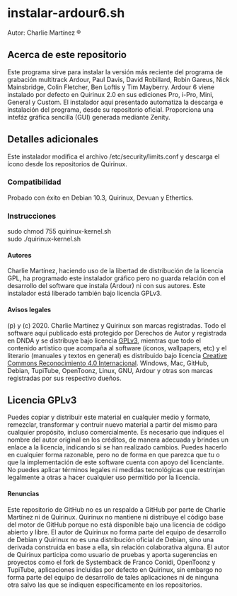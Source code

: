 # instalar-ardour6.sh
Autor: Charlie Martínez ®
## Acerca de este repositorio
Este programa sirve para instalar la versión más reciente del programa de grabación multitrack Ardour, Paul Davis, David Robillard, Robin Gareus, Nick Mainsbridge, Colin Fletcher, Ben Loftis y Tim Mayberry. Ardour 6 viene instalado por defecto en Quirinux 2.0 en sus ediciones Pro, i-Pro, Mini, General y Custom. El instalador aquí presentado automatiza la descarga e instalación del programa, desde su repositorio oficial. Proporciona una intefáz gráfica sencilla (GUI) generada mediante Zenity.
## Detalles adicionales
Este instalador modifica el archivo /etc/security/limits.conf y descarga el ícono desde los repositorios de Quirinux. 
### Compatibilidad
Probado con éxito en Debian 10.3, Quirinux, Devuan y Ethertics. 
### Instrucciones
sudo chmod 755 quirinux-kernel.sh </br>
sudo ./quirinux-kernel.sh
#### Autores
Charlie Martínez, haciendo uso de la libertad de distribución de la licencia GPL, ha programado este instalador gráfico pero no guarda relación con el desarrollo del software que instala (Ardour) ni con sus autores. Este instalador está liberado también bajo licencia GPLv3. 
#### Avisos legales
(p) y (c) 2020. Charlie Martínez y Quirinux son marcas registradas. Todo el software aquí publicado está protegido por Derechos de Autor y registrada en DNDA y se distribuye bajo licencia <a href="https://lslspanish.github.io/translation_GPLv3_to_spanish/">GPLv3</a>, mientras que todo el contenido artistico que acompaña al software (íconos, wallpapers, etc) y el literario (manuales y textos en general) es distribuido bajo licencia <a href="https://creativecommons.org/licenses/by/4.0/deed.es">Creative Commons Reconocimiento 4.0 Internacional</a>. Windows, Mac, GitHub, Debian, TupiTube, OpenToonz, Linux, GNU, Ardour y otras son marcas registradas por sus respectivo dueños.
## Licencia GPLv3
Puedes copiar y distribuir este material en cualquier medio y formato, remezclar, transformar y contruir nuevo material a partir del mismo para cualquier propósito, incluso comercialmente. Es necesario que indiques el nombre del autor original en los créditos, de manera adecuada y brindes un enlace a la licencia, indicando si se han realizado cambios. Puedes hacerlo en cualquier forma razonable, pero no de forma en que parezca que tu o que la implementación de este software cuenta con apoyo del licenciante. No puedes aplicar términos legales ni medidas tecnológicas que restrinjan legalmente a otras a hacer cualquier uso permitido por la licencia. 
#### Renuncias
Este repositorio de GitHub no es un respaldo a GitHub por parte de Charlie Martínez ni de Quirinux. Quirinux no mantiene ni distribuye el código base del motor de GitHub porque no está disponible bajo una licencia de código abierto y libre.
El autor de Quirinux no forma parte del equipo de desarrollo de Debian y Quirinux no es una distribución oficial de Debian, sino una derivada construida en base a ella, sin relación colaborativa alguna. 
El autor de Quirinux participa como usuario de pruebas y aporta sugerencias en proyectos como el fork de Systemback de Franco Conidi, OpenToonz y TupiTube, aplicaciones incluidas por defecto en Quirinux, sin embargo no forma parte del equipo de desarrollo de tales aplicaciones ni de ninguna otra salvo las que se indiquen específicamente en los repositorios.

